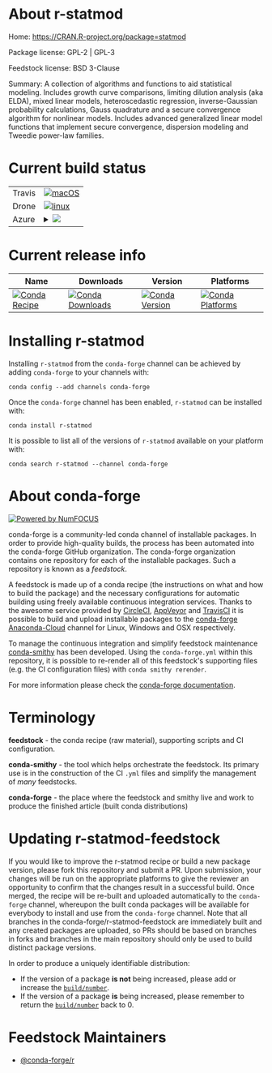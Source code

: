 About r-statmod
===============

Home: https://CRAN.R-project.org/package=statmod

Package license: GPL-2 | GPL-3

Feedstock license: BSD 3-Clause

Summary: A collection of algorithms and functions to aid statistical modeling. Includes growth curve comparisons, limiting dilution analysis (aka ELDA), mixed linear models, heteroscedastic regression, inverse-Gaussian probability calculations, Gauss quadrature and a secure convergence algorithm for nonlinear models.  Includes advanced generalized linear model functions that implement secure convergence, dispersion modeling and Tweedie power-law families.



Current build status
====================


<table><tr>
    <td>Travis</td>
    <td>
      <a href="https://travis-ci.com/conda-forge/r-statmod-feedstock">
        <img alt="macOS" src="https://img.shields.io/travis/com/conda-forge/r-statmod-feedstock/master.svg?label=macOS">
      </a>
    </td>
  </tr><tr>
    <td>Drone</td>
    <td>
      <a href="https://cloud.drone.io/conda-forge/r-statmod-feedstock">
        <img alt="linux" src="https://img.shields.io/drone/build/conda-forge/r-statmod-feedstock/master.svg?label=Linux">
      </a>
    </td>
  </tr>
    
  <tr>
    <td>Azure</td>
    <td>
      <details>
        <summary>
          <a href="https://dev.azure.com/conda-forge/feedstock-builds/_build/latest?definitionId=1677&branchName=master">
            <img src="https://dev.azure.com/conda-forge/feedstock-builds/_apis/build/status/r-statmod-feedstock?branchName=master">
          </a>
        </summary>
        <table>
          <thead><tr><th>Variant</th><th>Status</th></tr></thead>
          <tbody><tr>
              <td>linux_aarch64</td>
              <td>
                <a href="https://dev.azure.com/conda-forge/feedstock-builds/_build/latest?definitionId=1677&branchName=master">
                  <img src="https://dev.azure.com/conda-forge/feedstock-builds/_apis/build/status/r-statmod-feedstock?branchName=master&jobName=linux&configuration=linux_aarch64_" alt="variant">
                </a>
              </td>
            </tr><tr>
              <td>linux_ppc64le</td>
              <td>
                <a href="https://dev.azure.com/conda-forge/feedstock-builds/_build/latest?definitionId=1677&branchName=master">
                  <img src="https://dev.azure.com/conda-forge/feedstock-builds/_apis/build/status/r-statmod-feedstock?branchName=master&jobName=linux&configuration=linux_ppc64le_" alt="variant">
                </a>
              </td>
            </tr><tr>
              <td>linux_r_base3.5.1</td>
              <td>
                <a href="https://dev.azure.com/conda-forge/feedstock-builds/_build/latest?definitionId=1677&branchName=master">
                  <img src="https://dev.azure.com/conda-forge/feedstock-builds/_apis/build/status/r-statmod-feedstock?branchName=master&jobName=linux&configuration=linux_r_base3.5.1" alt="variant">
                </a>
              </td>
            </tr><tr>
              <td>linux_r_base3.6</td>
              <td>
                <a href="https://dev.azure.com/conda-forge/feedstock-builds/_build/latest?definitionId=1677&branchName=master">
                  <img src="https://dev.azure.com/conda-forge/feedstock-builds/_apis/build/status/r-statmod-feedstock?branchName=master&jobName=linux&configuration=linux_r_base3.6" alt="variant">
                </a>
              </td>
            </tr><tr>
              <td>osx_r_base3.5.1</td>
              <td>
                <a href="https://dev.azure.com/conda-forge/feedstock-builds/_build/latest?definitionId=1677&branchName=master">
                  <img src="https://dev.azure.com/conda-forge/feedstock-builds/_apis/build/status/r-statmod-feedstock?branchName=master&jobName=osx&configuration=osx_r_base3.5.1" alt="variant">
                </a>
              </td>
            </tr><tr>
              <td>osx_r_base3.6</td>
              <td>
                <a href="https://dev.azure.com/conda-forge/feedstock-builds/_build/latest?definitionId=1677&branchName=master">
                  <img src="https://dev.azure.com/conda-forge/feedstock-builds/_apis/build/status/r-statmod-feedstock?branchName=master&jobName=osx&configuration=osx_r_base3.6" alt="variant">
                </a>
              </td>
            </tr><tr>
              <td>win_r_base3.5.1</td>
              <td>
                <a href="https://dev.azure.com/conda-forge/feedstock-builds/_build/latest?definitionId=1677&branchName=master">
                  <img src="https://dev.azure.com/conda-forge/feedstock-builds/_apis/build/status/r-statmod-feedstock?branchName=master&jobName=win&configuration=win_r_base3.5.1" alt="variant">
                </a>
              </td>
            </tr><tr>
              <td>win_r_base3.6</td>
              <td>
                <a href="https://dev.azure.com/conda-forge/feedstock-builds/_build/latest?definitionId=1677&branchName=master">
                  <img src="https://dev.azure.com/conda-forge/feedstock-builds/_apis/build/status/r-statmod-feedstock?branchName=master&jobName=win&configuration=win_r_base3.6" alt="variant">
                </a>
              </td>
            </tr>
          </tbody>
        </table>
      </details>
    </td>
  </tr>
</table>

Current release info
====================

| Name | Downloads | Version | Platforms |
| --- | --- | --- | --- |
| [![Conda Recipe](https://img.shields.io/badge/recipe-r--statmod-green.svg)](https://anaconda.org/conda-forge/r-statmod) | [![Conda Downloads](https://img.shields.io/conda/dn/conda-forge/r-statmod.svg)](https://anaconda.org/conda-forge/r-statmod) | [![Conda Version](https://img.shields.io/conda/vn/conda-forge/r-statmod.svg)](https://anaconda.org/conda-forge/r-statmod) | [![Conda Platforms](https://img.shields.io/conda/pn/conda-forge/r-statmod.svg)](https://anaconda.org/conda-forge/r-statmod) |

Installing r-statmod
====================

Installing `r-statmod` from the `conda-forge` channel can be achieved by adding `conda-forge` to your channels with:

```
conda config --add channels conda-forge
```

Once the `conda-forge` channel has been enabled, `r-statmod` can be installed with:

```
conda install r-statmod
```

It is possible to list all of the versions of `r-statmod` available on your platform with:

```
conda search r-statmod --channel conda-forge
```


About conda-forge
=================

[![Powered by NumFOCUS](https://img.shields.io/badge/powered%20by-NumFOCUS-orange.svg?style=flat&colorA=E1523D&colorB=007D8A)](http://numfocus.org)

conda-forge is a community-led conda channel of installable packages.
In order to provide high-quality builds, the process has been automated into the
conda-forge GitHub organization. The conda-forge organization contains one repository
for each of the installable packages. Such a repository is known as a *feedstock*.

A feedstock is made up of a conda recipe (the instructions on what and how to build
the package) and the necessary configurations for automatic building using freely
available continuous integration services. Thanks to the awesome service provided by
[CircleCI](https://circleci.com/), [AppVeyor](https://www.appveyor.com/)
and [TravisCI](https://travis-ci.com/) it is possible to build and upload installable
packages to the [conda-forge](https://anaconda.org/conda-forge)
[Anaconda-Cloud](https://anaconda.org/) channel for Linux, Windows and OSX respectively.

To manage the continuous integration and simplify feedstock maintenance
[conda-smithy](https://github.com/conda-forge/conda-smithy) has been developed.
Using the ``conda-forge.yml`` within this repository, it is possible to re-render all of
this feedstock's supporting files (e.g. the CI configuration files) with ``conda smithy rerender``.

For more information please check the [conda-forge documentation](https://conda-forge.org/docs/).

Terminology
===========

**feedstock** - the conda recipe (raw material), supporting scripts and CI configuration.

**conda-smithy** - the tool which helps orchestrate the feedstock.
                   Its primary use is in the construction of the CI ``.yml`` files
                   and simplify the management of *many* feedstocks.

**conda-forge** - the place where the feedstock and smithy live and work to
                  produce the finished article (built conda distributions)


Updating r-statmod-feedstock
============================

If you would like to improve the r-statmod recipe or build a new
package version, please fork this repository and submit a PR. Upon submission,
your changes will be run on the appropriate platforms to give the reviewer an
opportunity to confirm that the changes result in a successful build. Once
merged, the recipe will be re-built and uploaded automatically to the
`conda-forge` channel, whereupon the built conda packages will be available for
everybody to install and use from the `conda-forge` channel.
Note that all branches in the conda-forge/r-statmod-feedstock are
immediately built and any created packages are uploaded, so PRs should be based
on branches in forks and branches in the main repository should only be used to
build distinct package versions.

In order to produce a uniquely identifiable distribution:
 * If the version of a package **is not** being increased, please add or increase
   the [``build/number``](https://conda.io/docs/user-guide/tasks/build-packages/define-metadata.html#build-number-and-string).
 * If the version of a package **is** being increased, please remember to return
   the [``build/number``](https://conda.io/docs/user-guide/tasks/build-packages/define-metadata.html#build-number-and-string)
   back to 0.

Feedstock Maintainers
=====================

* [@conda-forge/r](https://github.com/conda-forge/r/)

